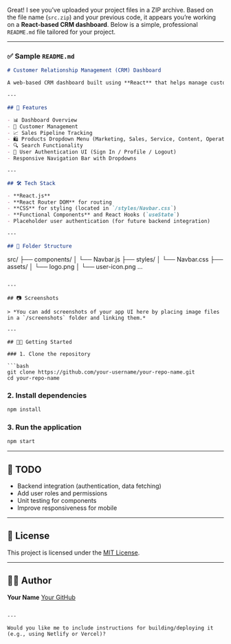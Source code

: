 Great! I see you’ve uploaded your project files in a ZIP archive. Based on the file name (`src.zip`) and your previous code, it appears you’re working on a **React-based CRM dashboard**. Below is a simple, professional `README.md` file tailored for your project.

---

### ✅ Sample `README.md`

```markdown
# Customer Relationship Management (CRM) Dashboard

A web-based CRM dashboard built using **React** that helps manage customer information, sales pipelines, and product offerings efficiently.

---

## 🚀 Features

- 📊 Dashboard Overview
- 👥 Customer Management
- 📈 Sales Pipeline Tracking
- 🛍️ Products Dropdown Menu (Marketing, Sales, Service, Content, Operations, Commerce)
- 🔍 Search Functionality
- 👤 User Authentication UI (Sign In / Profile / Logout)
- Responsive Navigation Bar with Dropdowns

---

## 🛠️ Tech Stack

- **React.js**
- **React Router DOM** for routing
- **CSS** for styling (located in `/styles/Navbar.css`)
- **Functional Components** and React Hooks (`useState`)
- Placeholder user authentication (for future backend integration)

---

## 📁 Folder Structure

```

src/
├── components/
│   └── Navbar.js
├── styles/
│   └── Navbar.css
├── assets/
│   └── logo.png
│   └── user-icon.png
...

````

---

## 📷 Screenshots

> *You can add screenshots of your app UI here by placing image files in a `/screenshots` folder and linking them.*

---

## 🧑‍💻 Getting Started

### 1. Clone the repository

```bash
git clone https://github.com/your-username/your-repo-name.git
cd your-repo-name
````

### 2. Install dependencies

```bash
npm install
```

### 3. Run the application

```bash
npm start
```

---

## 📝 TODO

* Backend integration (authentication, data fetching)
* Add user roles and permissions
* Unit testing for components
* Improve responsiveness for mobile

---

## 📄 License

This project is licensed under the [MIT License](LICENSE).

---

## 🙋‍♀️ Author

**Your Name**
[Your GitHub](https://github.com/CallmeWesley)

```

---

Would you like me to include instructions for building/deploying it (e.g., using Netlify or Vercel)?
```
